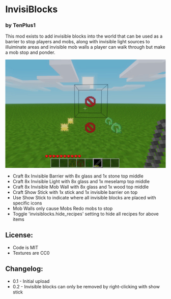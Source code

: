 # InvisiBlocks

### by TenPlus1

This mod exists to add invisible blocks into the world that can be used as a barrier to stop players and mobs, along with invisible light sources to illuiminate areas and invisible mob walls a player can walk through but make a mob stop and ponder.

![screenshot.jpg](screenshot.jpg)

 - Craft 8x Invisible Barrier with 8x glass and 1x stone top middle
 - Craft 8x Invisible Light with 8x glass and 1x meselamp top middle
 - Craft 8x Invisible Mob Wall with 8x glass and 1x wood top middle
 - Craft Show Stick with 1x stick and 1x invisible barrier on top
 - Use Show Stick to indicate where all invisible blocks are placed with specific icons
 - Mob Walls only cause Mobs Redo mobs to stop
 - Toggle 'invisiblocks.hide_recipes' setting to hide all recipes for above items

## License:

 - Code is MIT
 - Textures are CC0

## Changelog:

 - 0.1 - Initial upload
 - 0.2 - Invisible blocks can only be removed by right-clicking with show stick
